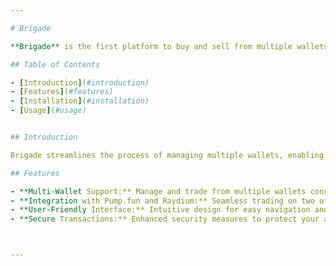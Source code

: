```yaml
---

# Brigade

**Brigade** is the first platform to buy and sell from multiple wallets simultaneously on Pump.fun and Raydium, designed specifically for the Solana ecosystem.

## Table of Contents

- [Introduction](#introduction)
- [Features](#features)
- [Installation](#installation)
- [Usage](#usage)


## Introduction

Brigade streamlines the process of managing multiple wallets, enabling users to execute buy and sell operations simultaneously on Pump.fun and Raydium. This enhances trading efficiency and maximizes opportunities in the Solana network.

## Features

- **Multi-Wallet Support:** Manage and trade from multiple wallets concurrently.
- **Integration with Pump.fun and Raydium:** Seamless trading on two of the most popular platforms for Solana.
- **User-Friendly Interface:** Intuitive design for easy navigation and operation.
- **Secure Transactions:** Enhanced security measures to protect your assets and data.



---
```


